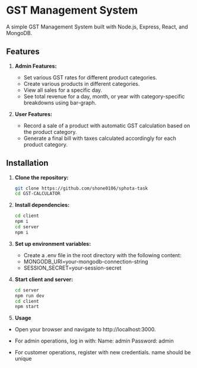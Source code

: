 # GST Management System

A simple GST Management System built with Node.js, Express, React, and MongoDB.

## Features

1. **Admin Features:**
   - Set various GST rates for different product categories.
   - Create various products in different categories.
   - View all sales for a specific day.
   - See total revenue for a day, month, or year with category-specific breakdowns using bar-graph.

2. **User Features:**
   - Record a sale of a product with automatic GST calculation based on the product category.
   - Generate a final bill with taxes calculated accordingly for each product category.

## Installation

1. **Clone the repository:**
   ```bash
   git clone https://github.com/shone0106/sphota-task
   cd GST-CALCULATOR

3. **Install dependencies:**
   ```bash
   cd client
   npm i
   cd server
   npm i

5. **Set up environment variables:**
   - Create a .env file in the root directory with the following content:
   - MONGODB_URI=your-mongodb-connection-string
   - SESSION_SECRET=your-session-secret

6. **Start client and server:**
   ```bash
   cd server
   npm run dev
   cd client
   npm start

8. **Usage**
- Open your browser and navigate to http://localhost:3000.
- For admin operations, log in with:
  Name: admin
  Password: admin

- For customer operations, register with new credentials. name should be unique



